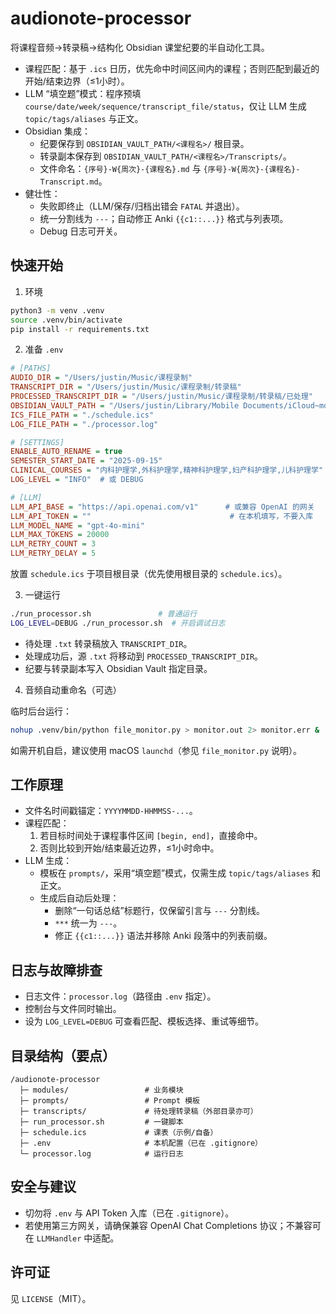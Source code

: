 # audionote-processor

将课程音频→转录稿→结构化 Obsidian 课堂纪要的半自动化工具。

- 课程匹配：基于 `.ics` 日历，优先命中时间区间内的课程；否则匹配到最近的开始/结束边界（≤1小时）。
- LLM “填空题”模式：程序预填 `course/date/week/sequence/transcript_file/status`，仅让 LLM 生成 `topic/tags/aliases` 与正文。
- Obsidian 集成：
  - 纪要保存到 `OBSIDIAN_VAULT_PATH/<课程名>/` 根目录。
  - 转录副本保存到 `OBSIDIAN_VAULT_PATH/<课程名>/Transcripts/`。
  - 文件命名：`{序号}-W{周次}-{课程名}.md` 与 `{序号}-W{周次}-{课程名}-Transcript.md`。
- 健壮性：
  - 失败即终止（LLM/保存/归档出错会 `FATAL` 并退出）。
  - 统一分割线为 `---`；自动修正 Anki `{{c1::...}}` 格式与列表项。
  - Debug 日志可开关。

## 快速开始

1) 环境

```bash
python3 -m venv .venv
source .venv/bin/activate
pip install -r requirements.txt
```

2) 准备 `.env`

```ini
# [PATHS]
AUDIO_DIR = "/Users/justin/Music/课程录制"
TRANSCRIPT_DIR = "/Users/justin/Music/课程录制/转录稿"
PROCESSED_TRANSCRIPT_DIR = "/Users/justin/Music/课程录制/转录稿/已处理"
OBSIDIAN_VAULT_PATH = "/Users/justin/Library/Mobile Documents/iCloud~md~obsidian/Documents/Cloud Vault"
ICS_FILE_PATH = "./schedule.ics"
LOG_FILE_PATH = "./processor.log"

# [SETTINGS]
ENABLE_AUTO_RENAME = true
SEMESTER_START_DATE = "2025-09-15"
CLINICAL_COURSES = "内科护理学,外科护理学,精神科护理学,妇产科护理学,儿科护理学"
LOG_LEVEL = "INFO"  # 或 DEBUG

# [LLM]
LLM_API_BASE = "https://api.openai.com/v1"      # 或兼容 OpenAI 的网关
LLM_API_TOKEN = ""                               # 在本机填写，不要入库
LLM_MODEL_NAME = "gpt-4o-mini"
LLM_MAX_TOKENS = 20000
LLM_RETRY_COUNT = 3
LLM_RETRY_DELAY = 5
```

放置 `schedule.ics` 于项目根目录（优先使用根目录的 `schedule.ics`）。

3) 一键运行

```bash
./run_processor.sh               # 普通运行
LOG_LEVEL=DEBUG ./run_processor.sh  # 开启调试日志
```

- 待处理 `.txt` 转录稿放入 `TRANSCRIPT_DIR`。
- 处理成功后，源 `.txt` 将移动到 `PROCESSED_TRANSCRIPT_DIR`。
- 纪要与转录副本写入 Obsidian Vault 指定目录。

4) 音频自动重命名（可选）

临时后台运行：
```bash
nohup .venv/bin/python file_monitor.py > monitor.out 2> monitor.err &
```
如需开机自启，建议使用 macOS `launchd`（参见 `file_monitor.py` 说明）。

## 工作原理

- 文件名时间戳锚定：`YYYYMMDD-HHMMSS-...`。
- 课程匹配：
  1) 若目标时间处于课程事件区间 `[begin, end]`，直接命中。
  2) 否则比较到开始/结束最近边界，≤1小时命中。
- LLM 生成：
  - 模板在 `prompts/`，采用“填空题”模式，仅需生成 `topic/tags/aliases` 和正文。
  - 生成后自动后处理：
    - 删除“一句话总结”标题行，仅保留引言与 `---` 分割线。
    - `***` 统一为 `---`。
    - 修正 `{{c1::...}}` 语法并移除 Anki 段落中的列表前缀。

## 日志与故障排查

- 日志文件：`processor.log`（路径由 `.env` 指定）。
- 控制台与文件同时输出。
- 设为 `LOG_LEVEL=DEBUG` 可查看匹配、模板选择、重试等细节。

## 目录结构（要点）

```
/audionote-processor
  ├─ modules/                 # 业务模块
  ├─ prompts/                 # Prompt 模板
  ├─ transcripts/             # 待处理转录稿（外部目录亦可）
  ├─ run_processor.sh         # 一键脚本
  ├─ schedule.ics             # 课表（示例/自备）
  ├─ .env                     # 本机配置（已在 .gitignore）
  └─ processor.log            # 运行日志
```

## 安全与建议

- 切勿将 `.env` 与 API Token 入库（已在 `.gitignore`）。
- 若使用第三方网关，请确保兼容 OpenAI Chat Completions 协议；不兼容可在 `LLMHandler` 中适配。

## 许可证

见 `LICENSE`（MIT）。
